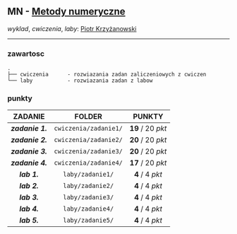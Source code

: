 ## MN - [Metody numeryczne](https://usosweb.uw.edu.pl/kontroler.php?_action=katalog2/przedmioty/pokazPrzedmiot&prz_kod=1000-215bMNU)

_wyklad_, _cwiczenia_, _laby_: [Piotr Krzyżanowski](https://usosweb.uw.edu.pl/kontroler.php?_action=katalog2/osoby/pokazOsobe&os_id=360)

---

### zawartosc

```
.
├── cwiczenia      - rozwiazania zadan zaliczeniowych z cwiczen
└── laby           - rozwiazania zadan z labow
```


### punkty

| ZADANIE          | FOLDER               | PUNKTY            |
| :--------------: | :------------------: | :---------------: |
| **_zadanie 1._** | `cwiczenia/zadanie1/`| **19** / 20 _pkt_ |
| **_zadanie 2._** | `cwiczenia/zadanie2/`| **20** / 20 _pkt_ |
| **_zadanie 3._** | `cwiczenia/zadanie3/`| **20** / 20 _pkt_ |
| **_zadanie 4._** | `cwiczenia/zadanie4/`| **17** / 20 _pkt_ |
| **_lab 1._**     | `laby/zadanie1/`     | **4** / 4 _pkt_   |
| **_lab 2._**     | `laby/zadanie2/`     | **4** / 4 _pkt_   |
| **_lab 3._**     | `laby/zadanie3/`     | **4** / 4 _pkt_   |
| **_lab 4._**     | `laby/zadanie4/`     | **4** / 4 _pkt_   |
| **_lab 5._**     | `laby/zadanie5/`     | **4** / 4 _pkt_   |
